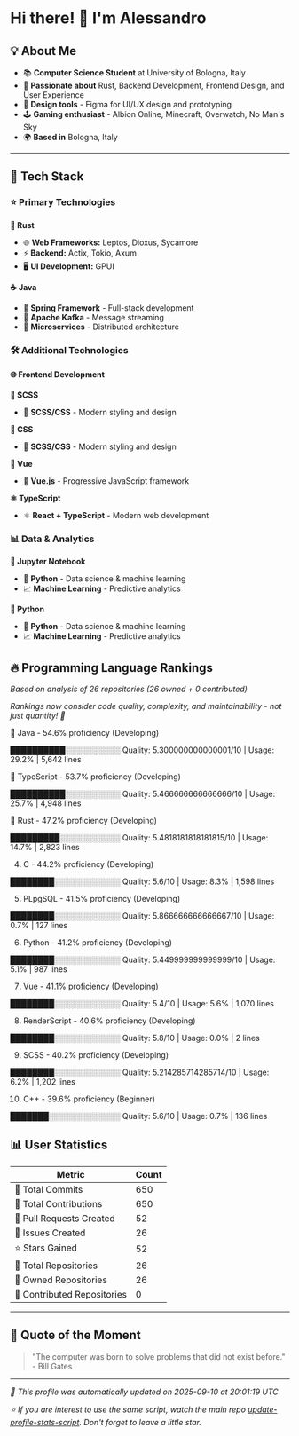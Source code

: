 # Hi there! 👋 I'm Alessandro

## 💡 About Me

* 📚 **Computer Science Student** at University of Bologna, Italy
* 🦀 **Passionate about** Rust, Backend Development, Frontend Design, and User Experience
* 🎨 **Design tools** - Figma for UI/UX design and prototyping
* 🕹️ **Gaming enthusiast** - Albion Online, Minecraft, Overwatch, No Man's Sky
* 🌍 **Based in** Bologna, Italy

---

## 🚀 Tech Stack

### ⭐ Primary Technologies

**🦀 Rust**

- 🌐 **Web Frameworks:** Leptos, Dioxus, Sycamore
- ⚡ **Backend:** Actix, Tokio, Axum
- 🖥️ **UI Development:** GPUI

**☕ Java**

- 🍃 **Spring Framework** - Full-stack development
- 📨 **Apache Kafka** - Message streaming
- 🔧 **Microservices** - Distributed architecture


### 🛠️ Additional Technologies

#### 🌐 Frontend Development

**🎨 SCSS**

- 🎨 **SCSS/CSS** - Modern styling and design

**🎨 CSS**

- 🎨 **SCSS/CSS** - Modern styling and design

**💚 Vue**

- 💚 **Vue.js** - Progressive JavaScript framework

**⚛️ TypeScript**

- ⚛️ **React + TypeScript** - Modern web development


### 📊 Data & Analytics

**🐍 Jupyter Notebook**

- 🐍 **Python** - Data science & machine learning
- 📈 **Machine Learning** - Predictive analytics

**🐍 Python**

- 🐍 **Python** - Data science & machine learning
- 📈 **Machine Learning** - Predictive analytics



## 🔥 Programming Language Rankings

*Based on analysis of 26 repositories (26 owned + 0 contributed)*

*Rankings now consider code quality, complexity, and maintainability - not just quantity! 🚀*

🥇 Java - 54.6% proficiency (Developing)

██████████░░░░░░░░░░ Quality: 5.300000000000001/10 | Usage: 29.2% | 5,642 lines

🥈 TypeScript - 53.7% proficiency (Developing)

██████████░░░░░░░░░░ Quality: 5.466666666666666/10 | Usage: 25.7% | 4,948 lines

🥉 Rust - 47.2% proficiency (Developing)

█████████░░░░░░░░░░░ Quality: 5.4818181818181815/10 | Usage: 14.7% | 2,823 lines

4. C - 44.2% proficiency (Developing)

████████░░░░░░░░░░░░ Quality: 5.6/10 | Usage: 8.3% | 1,598 lines

5. PLpgSQL - 41.5% proficiency (Developing)

████████░░░░░░░░░░░░ Quality: 5.866666666666667/10 | Usage: 0.7% | 127 lines

6. Python - 41.2% proficiency (Developing)

████████░░░░░░░░░░░░ Quality: 5.449999999999999/10 | Usage: 5.1% | 987 lines

7. Vue - 41.1% proficiency (Developing)

████████░░░░░░░░░░░░ Quality: 5.4/10 | Usage: 5.6% | 1,070 lines

8. RenderScript - 40.6% proficiency (Developing)

████████░░░░░░░░░░░░ Quality: 5.8/10 | Usage: 0.0% | 2 lines

9. SCSS - 40.2% proficiency (Developing)

████████░░░░░░░░░░░░ Quality: 5.214285714285714/10 | Usage: 6.2% | 1,202 lines

10. C++ - 39.6% proficiency (Beginner)

███████░░░░░░░░░░░░░ Quality: 5.6/10 | Usage: 0.7% | 136 lines

## 📊 User Statistics

| Metric | Count |
|--------|-------|
| 📝 Total Commits | 650 |
| 🤝 Total Contributions | 650 |
| 🔄 Pull Requests Created | 52 |
| 🐛 Issues Created | 26 |
| ⭐ Stars Gained | 52 |
| 📁 Total Repositories | 26 |
| 👤 Owned Repositories | 26 |
| 🤝 Contributed Repositories | 0 |

---

## 💭 Quote of the Moment

> "The computer was born to solve problems that did not exist before." - Bill Gates

---

*🤖 This profile was automatically updated on 2025-09-10 at 20:01:19 UTC*

*⭐ If you are interest to use the same script, watch the main repo [update-profile-stats-script](https://github.com/alessandrobrunoh/update-profile-stats-script). Don't forget to leave a little star.*